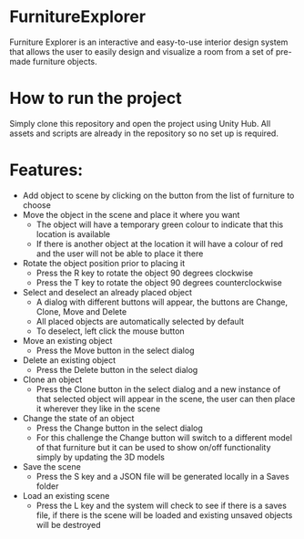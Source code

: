 # FurnitureExplorer
 
 Furniture Explorer is an interactive and easy-to-use interior design system that allows the user to easily design and visualize a room from a set of pre-made furniture objects. 

# How to run the project
Simply clone this repository and open the project using Unity Hub. All assets and scripts are already in the repository so no set up is required.

# Features:
* Add object to scene by clicking on the button from the list of furniture to choose
* Move the object in the scene and place it where you want
   * The object will have a temporary green colour to indicate that this location is available
   * If there is another object at the location it will have a colour of red and the user will not be able to place it there
* Rotate the object position prior to placing it
   * Press the R key to rotate the object 90 degrees clockwise
   * Press the T key to rotate the object 90 degrees counterclockwise
* Select and deselect an already placed object
   * A dialog with different buttons will appear, the buttons are Change, Clone, Move and Delete
   * All placed objects are automatically selected by default 
   * To deselect, left click the mouse button
* Move an existing object
   * Press the Move button in the select dialog
* Delete an existing object
   * Press the Delete button in the select dialog
* Clone an object
   * Press the Clone button in the select dialog and a new instance of that selected object will appear in the scene, the user can then place it wherever they like in the scene
* Change the state of an object
   * Press the Change button in the select dialog
   * For this challenge the Change button will switch to a different model of that furniture but it can be used to show on/off functionality simply by updating the 3D models
* Save the scene
   * Press the S key and a JSON file will be generated locally in a Saves folder
* Load an existing scene
   * Press the L key and the system will check to see if there is a saves file, if there is the scene will be loaded and existing unsaved objects will be destroyed 
